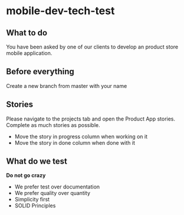 # mobile-dev-tech-test

## What to do
You have been asked by one of our clients to develop an product store mobile application. 

## Before everything
Create a new branch from master with your name

## Stories
Please navigate to the projects tab and open the Product App stories. Complete as much stories as possible.
- Move the story in progress column when working on it
- Move the story in done column when done with it

## What do we test
__Do not go crazy__

- We prefer test over documentation
- We prefer quality over quantity
- Simplicity first
- SOLID Principles



